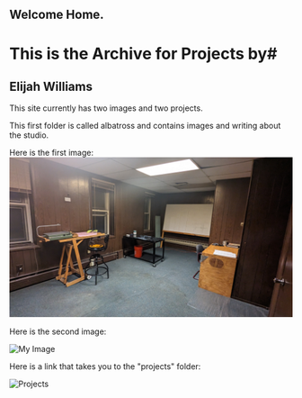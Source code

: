 ## Welcome Home.
# This is the Archive for Projects by#
## Elijah Williams  

This site currently has two images and two projects. 

This first folder is called albatross and contains images and writing about the studio. 

Here is the first image:
![My Image](images/albatross1.jpg)

Here is the second image:

![My Image](images/albatross2.jpg)

Here is a link that takes you to the "projects" folder:

![Projects](projects)
